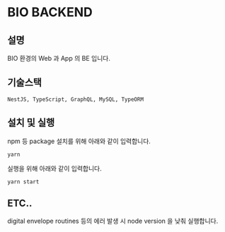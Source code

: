 # BIO BACKEND

## 설명
BIO 환경의 Web 과 App 의 BE 입니다.

## 기술스택
```NestJS, TypeScript, GraphQL, MySQL, TypeORM```

## 설치 및 실행
npm 등 package 설치를 위해 아래와 같이 입력합니다.
```
yarn
```

실행을 위해 아래와 같이 입력합니다.
```
yarn start
```

## ETC..
digital envelope routines 등의 에러 발생 시 node version 을 낮춰 실행합니다.   
